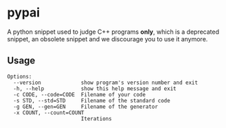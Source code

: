 
# pypai

A python snippet used to judge C++ programs **only**, which is a deprecated
snippet, an obsolete snippet and we discourage you to use it anymore.

## Usage

```
Options:
  --version             show program's version number and exit
  -h, --help            show this help message and exit
  -c CODE, --code=CODE  Filename of your code
  -s STD, --std=STD     Filename of the standard code
  -g GEN, --gen=GEN     Filename of the generator
  -x COUNT, --count=COUNT
                        Iterations
```

